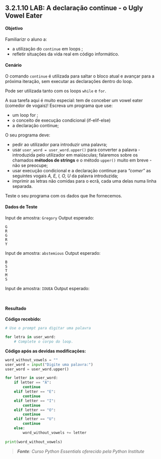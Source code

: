 ## 3.2.1.10 LAB: A declaração continue - o Ugly Vowel Eater

#### Objetivo

Familiarizr o aluno a:
- a utilização do ``continue`` em loops ;
- refletir situações da vida real em código informático.

#### Cenário

O comando ``continue`` é utilizada para saltar o bloco atual e avançar para a próxima iteração, sem executar as declarações dentro do loop.

Pode ser utilizada tanto com os loops ``while`` e ``for``.

A sua tarefa aqui é muito especial: tem de conceber um vowel eater (comedor de vogais)! Escreva um programa que use:

- um loop for ;
- o conceito de execução condicional (if-elif-else)
- a declaração continue;

O seu programa deve:

- pedir ao utilizador para introduzir uma palavra;
- usar ``user_word = user_word.upper()`` para converter a palavra - introduzida pelo utilizador em maiúsculas; falaremos sobre os chamados **métodos de strings** e o método ``upper()`` muito em breve - não se preocupe;
- usar execução condicional e a declaração continue para *“comer”* as seguintes vogais *A, E, I, O, U* da palavra introduzida;
- imprimir as letras não comidas para o ecrã, cada uma delas numa linha separada.

Teste o seu programa com os dados que lhe fornecemos.


#### Dados de Teste
Input de amostra: ``Gregory``
Output esperado: 
```
G
R
G
R
Y
```
 
Input de amostra: ``abstemious``
Output esperado: 
```
B
S
T
M
S
```

Input de amostra: ``IOUEA``
Output esperado: 
```


```

####  Resultado

**Código recebido:**

```python
# Use o prompt para digitar uma palavra

for letra in user_word:
    # Complete o corpo do loop.

```

**Código após as devidas modificações:**

```python
word_without_vowels = ""
user_word = input("Digite uma palavra:")
user_word = user_word.upper()

for letter in user_word:
    if letter == "A":
        continue
    elif letter == "E":
        continue
    elif letter == "I":
        continue
    elif letter == "O":
        continue
    elif letter == "U":
        continue
    else:
        word_without_vowels += letter
        
print(word_without_vowels)
```


>***Fonte**: Curso Python Essentials oferecido pela Python Institute*